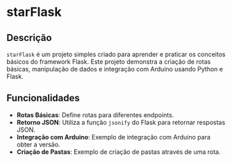 # starFlask

## Descrição
`starFlask` é um projeto simples criado para aprender e praticar os conceitos básicos do framework Flask. Este projeto demonstra a criação de rotas básicas, manipulação de dados e integração com Arduino usando Python e Flask.

## Funcionalidades
- **Rotas Básicas**: Define rotas para diferentes endpoints.
- **Retorno JSON**: Utiliza a função `jsonify` do Flask para retornar respostas JSON.
- **Integração com Arduino**: Exemplo de integração com Arduino para obter a versão.
- **Criação de Pastas**: Exemplo de criação de pastas através de uma rota.